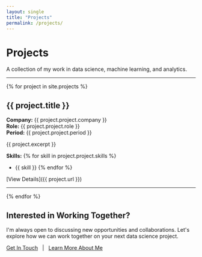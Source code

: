 ```yaml
---
layout: single
title: "Projects"
permalink: /projects/
---
```


# Projects

A collection of my work in data science, machine learning, and analytics.

---

{% for project in site.projects %}
## {{ project.title }}

**Company:** {{ project.project.company }}  
**Role:** {{ project.project.role }}  
**Period:** {{ project.project.period }}

{{ project.excerpt }}

**Skills:**
{% for skill in project.project.skills %}
- {{ skill }}
{% endfor %}

[View Details]({{ project.url }})

---
{% endfor %}

## Interested in Working Together?

I'm always open to discussing new opportunities and collaborations. Let's explore how we can work together on your next data science project.

[Get In Touch](mailto:purushoth.iitkgp@gmail.com) &nbsp; | &nbsp; [Learn More About Me](/about/) 